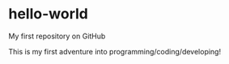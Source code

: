 # hello-world
My first repository on GitHub

This is my first adventure into programming/coding/developing! 
